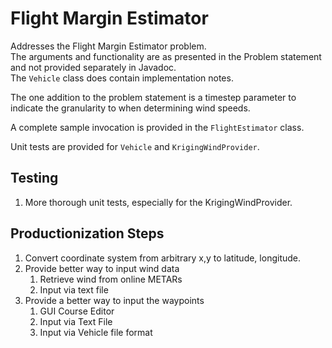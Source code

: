 # Flight Margin Estimator

Addresses the Flight Margin Estimator problem.<br>
The arguments
and functionality are as presented in the Problem statement and
not provided separately in Javadoc.<br>
The `Vehicle` class does contain implementation notes. <p>
The one addition to the problem statement is a timestep
parameter to indicate the granularity to when determining
wind speeds.<P>

A complete sample invocation is provided in the `FlightEstimator` class.<P>
Unit tests are provided for `Vehicle` and `KrigingWindProvider`.

## Testing
1. More thorough unit tests, especially for the KrigingWindProvider.

## Productionization Steps
1. Convert coordinate system from arbitrary x,y to latitude, longitude.
1. Provide better way to input wind data
    1. Retrieve wind from online METARs
    1. Input via text file
1. Provide a better way to input the waypoints
    1. GUI Course Editor
    1. Input via Text File
    1. Input via Vehicle file format
